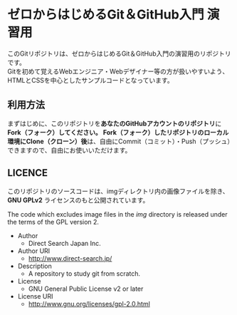 # ゼロからはじめるGit＆GitHub入門 演習用

このGitリポジトリは、ゼロからはじめるGit＆GitHub入門の演習用のリポジトリです。  
Gitを初めて覚えるWebエンジニア・Webデザイナー等の方が扱いやすいよう、HTMLとCSSを中心としたサンプルコードとなっています。

## 利用方法

まずはじめに、このリポジトリを**あなたのGitHubアカウントのリポジトリ**に**Fork（フォーク）**してください。
Fork（フォーク）したリポジトリの**ローカル環境にClone（クローン）後**は、自由にCommit（コミット）・Push（プッシュ）できますので、自由にお使いいただけます。

## LICENCE

このリポジトリのソースコードは、imgディレクトリ内の画像ファイルを除き、**GNU GPLv2** ライセンスのもと公開されています。

The code which excludes image files in the *img* directory is released under the terms of the GPL version 2.

- Author
	- Direct Search Japan Inc.
- Author URI
	- http://www.direct-search.jp/
- Description
	- A repository to study git from scratch.
- License
	- GNU General Public License v2 or later
- License URI
	- http://www.gnu.org/licenses/gpl-2.0.html


